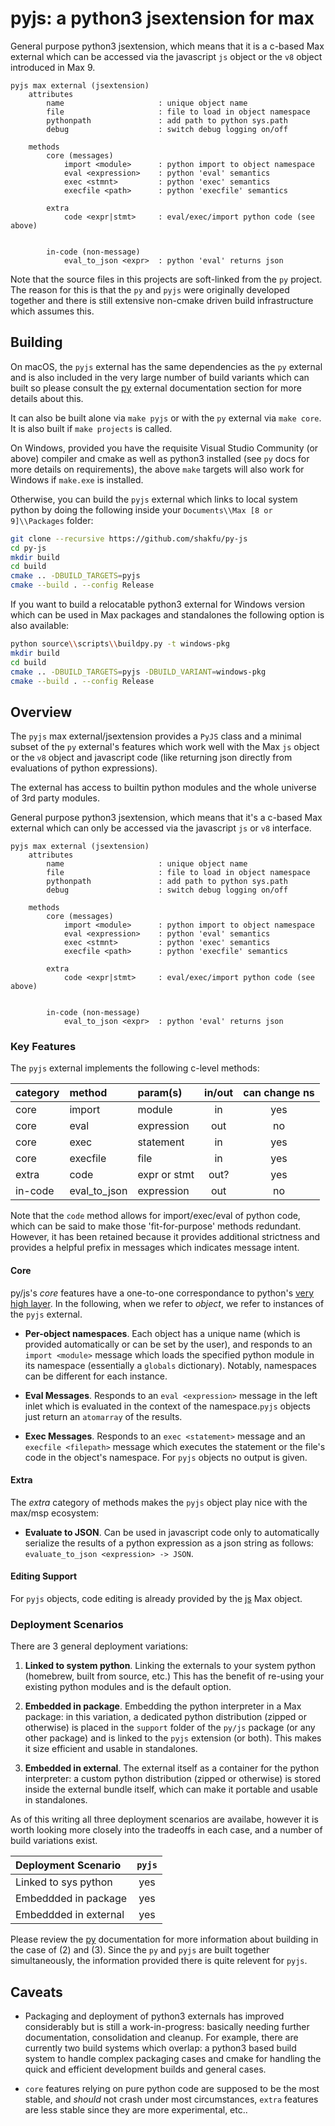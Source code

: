 # pyjs: a python3 jsextension for max

General purpose python3 jsextension, which means that it is a c-based Max external which can be accessed via the javascript `js` object or the `v8` object introduced in Max 9.

```text
pyjs max external (jsextension)
    attributes
        name                     : unique object name
        file                     : file to load in object namespace
        pythonpath               : add path to python sys.path
        debug                    : switch debug logging on/off
    
    methods 
        core (messages)
            import <module>      : python import to object namespace
            eval <expression>    : python 'eval' semantics
            exec <stmnt>         : python 'exec' semantics
            execfile <path>      : python 'execfile' semantics
        
        extra
            code <expr|stmt>     : eval/exec/import python code (see above)
            

        in-code (non-message)
            eval_to_json <expr>  : python 'eval' returns json

```

Note that the source files in this projects are soft-linked from the `py` project. The reason for this is that the `py` and `pyjs` were originally developed together and there is still extensive non-cmake driven build infrastructure which assumes this.

## Building

On macOS, the `pyjs` external has the same dependencies as the `py` external and is also included in the very large number of build variants which can built so please consult the [py](https://github.com/shakfu/py-js/tree/main/source/projects/py) external documentation section for more details about this.

It can also be built alone via `make pyjs` or with the `py` external via `make core`. It is also built if `make projects` is called.

On Windows, provided you have the requisite Visual Studio Community (or above) compiler and cmake as well as python3 installed (see `py` docs for more details on requirements), the above `make` targets will also work for Windows if `make.exe` is installed.

Otherwise, you can build the `pyjs` external which links to local system python by doing the following inside your `Documents\\Max [8 or 9]\\Packages` folder:

```sh
git clone --recursive https://github.com/shakfu/py-js
cd py-js
mkdir build
cd build
cmake .. -DBUILD_TARGETS=pyjs
cmake --build . --config Release
```

If you want to build a relocatable python3 external for Windows version which can be used in Max packages and standalones the following option is also available:

```sh
python source\\scripts\\buildpy.py -t windows-pkg
mkdir build
cd build
cmake .. -DBUILD_TARGETS=pyjs -DBUILD_VARIANT=windows-pkg
cmake --build . --config Release
```

## Overview

The `pyjs` max external/jsextension provides a `PyJS` class and a minimal subset of the `py` external's features which work well with the Max `js` object or the `v8` object and javascript code (like returning json directly from evaluations of python expressions).

The external has access to builtin python modules and the whole universe of 3rd party modules.

General purpose python3 jsextension, which means that it's a c-based Max external which can only be accessed via the javascript `js` or `v8` interface.

```text
pyjs max external (jsextension)
    attributes
        name                     : unique object name
        file                     : file to load in object namespace
        pythonpath               : add path to python sys.path
        debug                    : switch debug logging on/off
    
    methods 
        core (messages)
            import <module>      : python import to object namespace
            eval <expression>    : python 'eval' semantics
            exec <stmnt>         : python 'exec' semantics
            execfile <path>      : python 'execfile' semantics
        
        extra
            code <expr|stmt>     : eval/exec/import python code (see above)
            

        in-code (non-message)
            eval_to_json <expr>  : python 'eval' returns json

```

### Key Features

The `pyjs` external implements the following c-level methods:

category | method       | param(s)      | in/out | can change ns
:------- | :----------- | :------------ | :----: | :------------:
core     | import       | module        | in     | yes
core     | eval         | expression    | out    | no
core     | exec         | statement     | in     | yes
core     | execfile     | file          | in     | yes
extra    | code         | expr or stmt  | out?   | yes
in-code  | eval_to_json | expression    | out    | no

Note that the `code` method allows for import/exec/eval of python code, which can be said to make those 'fit-for-purpose' methods redundant. However, it has been retained because it provides additional strictness and provides a helpful prefix in messages which indicates message intent.

#### Core

py/js's *core* features have a one-to-one correspondance to python's [very high layer](https://docs.python.org/3/c-api/veryhigh.html). In the following, when we refer to *object*, we refer to instances of the `pyjs` external.

- **Per-object namespaces**. Each object has a unique name (which is provided automatically or can be set by the user), and responds to an `import <module>` message which loads the specified python module in its namespace (essentially a `globals` dictionary). Notably, namespaces can be different for each instance.

- **Eval Messages**. Responds to an `eval <expression>` message in the left inlet which is evaluated in the context of the namespace.`pyjs` objects just return an `atomarray` of the results.

- **Exec Messages**. Responds to an `exec <statement>` message and an `execfile <filepath>` message which executes the statement or the file's code in the object's namespace. For `pyjs` objects no output is given.

#### Extra

The *extra* category of methods  makes the `pyjs` object play nice with the max/msp ecosystem:

- **Evaluate to JSON**. Can be used in javascript code only to automatically serialize the results of a python expression as a json string as follows: `evaluate_to_json <expression> -> JSON`.

#### Editing Support

For `pyjs` objects, code editing is already provided by the [js](https://docs.cycling74.com/max8/refpages/js) Max object.

### Deployment Scenarios

There are 3 general deployment variations:

1. **Linked to system python**. Linking the externals to your system python (homebrew, built from source, etc.) This has the benefit of re-using your existing python modules and is the default option.

2. **Embedded in package**. Embedding the python interpreter in a Max package: in this variation, a dedicated python distribution (zipped or otherwise) is placed in the `support` folder of the `py/js` package (or any other package) and is linked to the `pyjs` extension (or both). This makes it size efficient and usable in standalones.

3. **Embedded in external**. The external itself as a container for the python interpreter: a custom python distribution (zipped or otherwise) is stored inside the external bundle itself, which can make it portable and usable in standalones.

As of this writing all three deployment scenarios are availabe, however it is worth looking more closely into the tradeoffs in each case, and a number of build variations exist.

Deployment Scenario    | `pyjs`
:--------------------- | :--------:
Linked to sys python   | yes
Embeddded in package   | yes
Embeddded in external  | yes

Please review the [py](https://github.com/shakfu/py-js/tree/main/source/projects/py) documentation for more information about building in the case of (2) and (3). Since the `py` and `pyjs` are built together simultaneously, the information provided there is quite relevent for `pyjs`.

## Caveats

- Packaging and deployment of python3 externals has improved considerably but is still a work-in-progress: basically needing further documentation, consolidation and cleanup. For example, there are currently two build systems which overlap: a python3 based build system to handle complex packaging cases and cmake for handling the quick and efficient development builds and general cases.

- `core` features relying on pure python code are supposed to be the most stable, and *should* not crash under most circumstances, `extra` features are less stable since they are more experimental, etc..
